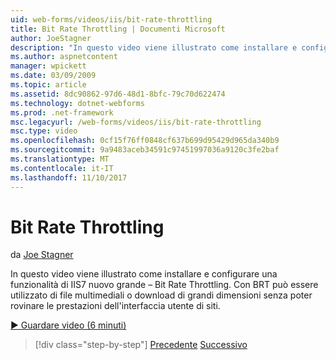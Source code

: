```yaml
---
uid: web-forms/videos/iis/bit-rate-throttling
title: Bit Rate Throttling | Documenti Microsoft
author: JoeStagner
description: "In questo video viene illustrato come installare e configurare una funzionalità di IIS7 nuovo grande – Bit Rate Throttling. Con BRT può essere utilizzato i file multimediali o big download withou..."
ms.author: aspnetcontent
manager: wpickett
ms.date: 03/09/2009
ms.topic: article
ms.assetid: 8dc90862-97d6-48d1-8bfc-79c70d622474
ms.technology: dotnet-webforms
ms.prod: .net-framework
msc.legacyurl: /web-forms/videos/iis/bit-rate-throttling
msc.type: video
ms.openlocfilehash: 0cf15f76ff0848cf637b699d95429d965da340b9
ms.sourcegitcommit: 9a9483aceb34591c97451997036a9120c3fe2baf
ms.translationtype: MT
ms.contentlocale: it-IT
ms.lasthandoff: 11/10/2017
---
```

<a name="bit-rate-throttling"></a>Bit Rate Throttling
====================
da [Joe Stagner](https://github.com/JoeStagner)

In questo video viene illustrato come installare e configurare una funzionalità di IIS7 nuovo grande – Bit Rate Throttling. Con BRT può essere utilizzato di file multimediali o download di grandi dimensioni senza poter rovinare le prestazioni dell'interfaccia utente di siti.

[&#9654; Guardare video (6 minuti)](https://channel9.msdn.com/Blogs/ASP-NET-Site-Videos/bit-rate-throttling)

>[!div class="step-by-step"]
[Precedente](installing-ftp7.md)
[Successivo](iis7-playlists.md)
